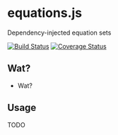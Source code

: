 # equations.js
Dependency-injected equation sets

[![Build Status](https://travis-ci.org/jessezhang91/equations.js.svg)](https://travis-ci.org/jessezhang91/equations.js)
[![Coverage Status](https://coveralls.io/repos/jessezhang91/equations.js/badge.svg?branch=master)](https://coveralls.io/r/jessezhang91/equations.js?branch=master)

## Wat?
- Wat?

## Usage
TODO